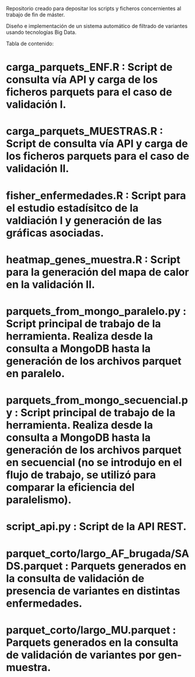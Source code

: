 Repositorio creado para depositar los scripts y ficheros concernientes al trabajo de fin de máster.

Diseño e implementación de un sistema automático de
filtrado de variantes usando tecnologías Big Data.

Tabla de contenido:

# carga_parquets_ENF.R : Script de consulta vía API y carga de los ficheros parquets para el caso de validación I.

# carga_parquets_MUESTRAS.R : Script de consulta vía API y carga de los ficheros parquets para el caso de validación II.

# fisher_enfermedades.R : Script para el estudio estadísitco de la valdiación I y generación de las gráficas asociadas.

# heatmap_genes_muestra.R : Script para la generación del mapa de calor en la validación II.

# parquets_from_mongo_paralelo.py : Script principal de trabajo de la herramienta. Realiza desde la consulta a MongoDB hasta la generación de los archivos parquet en paralelo.

# parquets_from_mongo_secuencial.py : Script principal de trabajo de la herramienta. Realiza desde la consulta a MongoDB hasta la generación de los archivos parquet en secuencial (no se introdujo en el flujo de trabajo, se utilizó para comparar la eficiencia del paralelismo).

# script_api.py : Script de la API REST.

# parquet_corto/largo_AF_brugada/SADS.parquet : Parquets generados en la consulta de validación de presencia de variantes en distintas enfermedades.

# parquet_corto/largo_MU.parquet : Parquets generados en la consulta de validación de variantes por gen-muestra.
